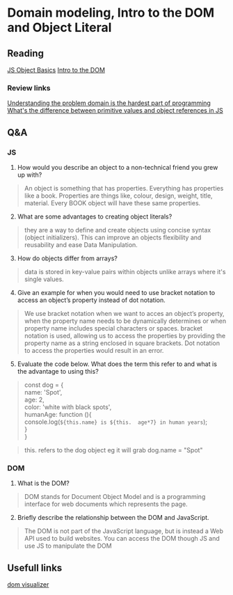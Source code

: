 # Domain modeling, Intro to the DOM and Object Literal

## Reading
[JS Object Basics](https://developer.mozilla.org/en-US/docs/Learn/JavaScript/Objects/Basics)
[Intro to the DOM](https://developer.mozilla.org/en-US/docs/Web/API/Document_Object_Model/Introduction)

### Review links
[Understanding the problem domain is the hardest part of programming](http://simpleprogrammer.com/2013/07/15/understanding-the-problem-domain-is-the-hardest-part-of-programming)
[What's the difference between primitive values and object references in JS](https://betterprogramming.pub/intermediate-javascript-whats-the-difference-between-primitive-values-and-object-references-e863d70677b)

## Q&A
### JS

1. How would you describe an object to a non-technical friend you grew up with?
> An object is something that has properties. Everything has properties like a book. Properties are things like, colour, design, weight, title, material. Every BOOK object will have these same properties.
2. What are some advantages to creating object literals?
> they are a way to define and create objects using concise syntax (object initializers). This can improve an objects flexibility and reusability and ease Data Manipulation.
3. How do objects differ from arrays?
> data is stored in key-value pairs within objects unlike arrays where it's single values. 
4. Give an example for when you would need to use bracket notation to access an object’s property instead of dot notation.
> We use bracket notation when we want to acces an object’s property, when the property name needs to be dynamically determines or when property name includes special characters or spaces. bracket notation is used, allowing us to access the properties by providing the property name as a string enclosed in square brackets. Dot notation to access the properties would result in an error.
5. Evaluate the code below. What does the term this refer to and what is the advantage to using this?
> const dog = {   
>   name: 'Spot',   
>   age: 2,   
>   color: 'white with black spots',  
>   humanAge: function (){  
>     console.log(`${this.name} is ${this.  age*7} in human years`);  
>   }  
> }

> this. refers to the dog object eg it will grab dog.name = "Spot"

### DOM
1. What is the DOM?
> DOM stands for Document Object Model and is a programming interface for web documents which represents the page.
2. Briefly describe the relationship between the DOM and JavaScript.
> The DOM is not part of the JavaScript language, but is instead a Web API used to build websites. You can access the DOM though JS and use JS to manipulate the  DOM

## Usefull links
[dom visualizer](https://bioub.github.io/dom-visualizer/)